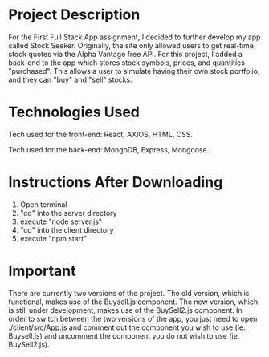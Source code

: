 # Project Description

For the First Full Stack App assignment, I decided to further develop my app called Stock Seeker. Originally, the site only allowed users to get real-time stock quotes via the Alpha Vantage free API. For this project, I added a back-end to the app which stores stock symbols, prices, and quantities "purchased". This allows a user to simulate having their own stock portfolio, and they can "buy" and "sell" stocks.

# Technologies Used

Tech used for the front-end:  React, AXIOS, HTML, CSS.

Tech used for the back-end:  MongoDB, Express, Mongoose.

# Instructions After Downloading

1. Open terminal
2. "cd" into the server directory
3. execute "node server.js"
4. "cd" into the client directory
5. execute "npm start"

# Important

There are currently two versions of the project. The old version, which is functional, makes use of the Buysell.js component. The new version, which is still under development, makes use of the BuySell2.js component. In order to switch between the two versions of the app, you just need to open ./client/src/App.js and comment out the component you wish to use (ie. Buysell.js) and uncomment the component you do not wish to use (ie. BuySell2.js).
